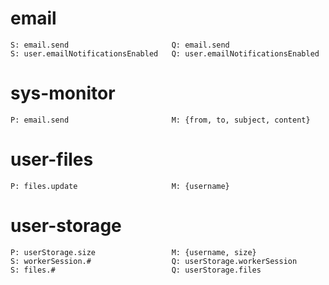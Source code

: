 # email
    S: email.send                       Q: email.send
    S: user.emailNotificationsEnabled   Q: user.emailNotificationsEnabled

# sys-monitor
    P: email.send                       M: {from, to, subject, content}

# user-files
    P: files.update                     M: {username}
    
# user-storage
    P: userStorage.size                 M: {username, size}
    S: workerSession.#                  Q: userStorage.workerSession
    S: files.#                          Q: userStorage.files
